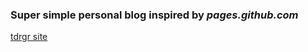 ### Super simple personal blog inspired by _pages.github.com_
[tdrgr site](https://tdrgr.github.io/)

